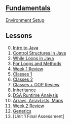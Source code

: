 ## <b><u>Fundamentals</u></b>

[Environment Setup](https://github.com/C4Q/AC-Android/tree/master/lessons/env-and-tools)

## Lessons
0. [Intro to Java](https://github.com/C4Q/AC3.3/tree/master/lessons/intro-to-java)
1. [Control Structures in Java](https://github.com/C4Q/AC3.3/tree/master/lessons/control-structures)
2. [While Loops in Java](https://github.com/C4Q/AC3.3/tree/master/lessons/enums-while)
3. [For Loops and Methods](https://github.com/C4Q/AC3.3/tree/master/lessons/for-loops)
4. [Week 1 Review](https://github.com/C4Q/AC3.3/tree/master/lessons/week-1-review)
5. [Classes 1](https://github.com/C4Q/AC-Android/blob/master/lessons/classes-part1/classes-revisited/)
6. [Classes 2](https://github.com/C4Q/AC-Android/tree/master/lessons/classes-part2)
7. [Classes + OOP Review](https://github.com/C4Q/AC-Android/tree/master/lessons/classes-part1/classes_review)
8. [Inheritance]()
9. [DSA Runtime Analysis]()
10. [Arrays, ArrayLists, Maps](http://github.com/C4Q/AC-Android/blob/master/lessons/arrays-arraylists/arrays-ArrayLists-HashMaps/README.md)
11. [Week 2 Review](https://github.com/C4Q/AC3.3/tree/master/lessons/review-list-maps)
12. [Generics](https://github.com/C4Q/AC3.3/tree/master/lessons/generics)
13. [Unit 1 Final Assessment]
